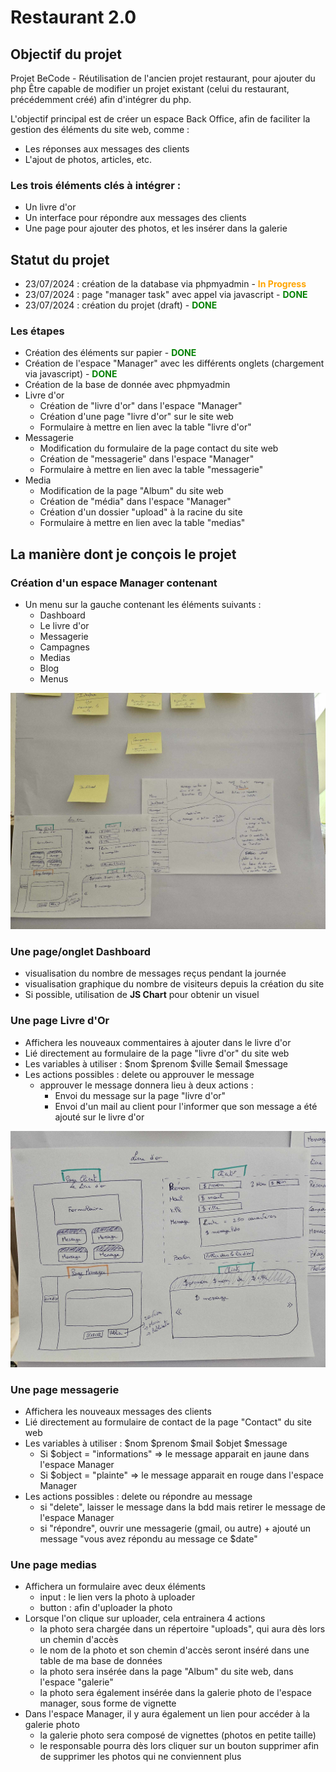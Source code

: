 # Restaurant 2.0

## Objectif du projet
Projet BeCode - Réutilisation de l'ancien projet restaurant, pour ajouter du php
Être capable de modifier un projet existant (celui du restaurant, précédemment créé) afin d'intégrer du php.


L'objectif principal est de créer un espace Back Office, afin de faciliter la gestion des éléments du site web, comme :
 - Les réponses aux messages des clients
 - L'ajout de photos, articles, etc.

### Les trois éléments clés à intégrer :
 - Un livre d'or
 - Un interface pour répondre aux messages des clients
 - Une page pour ajouter des photos, et les insérer dans la galerie

## Statut du projet
 - 23/07/2024 : création de la database via phpmyadmin - <p style="color : orange;display:inline;font-weight:bold">In Progress</p>
 - 23/07/2024 : page "manager task" avec appel via javascript - <p style="color : green;display:inline;font-weight:bold">DONE</p>
 - 23/07/2024 : création du projet (draft) - <p style="color : green;display:inline;font-weight:bold">DONE</p>

### Les étapes
 - Création des éléments sur papier - <p style="color : green;display:inline;font-weight:bold">DONE</p>
 - Création de l'espace "Manager" avec les différents onglets (chargement via javascript) - <p style="color : green;display:inline;font-weight:bold">DONE</p>
 - Création de la base de donnée avec phpmyadmin
 - Livre d'or
    - Création de "livre d'or" dans l'espace "Manager"
    - Création d'une page "livre d'or" sur le site web
    - Formulaire à mettre en lien avec la table "livre d'or"
 - Messagerie
    - Modification du formulaire de la page contact du site web
    - Création de "messagerie" dans l'espace "Manager"
    - Formulaire à mettre en lien avec la table "messagerie"
 - Media
    - Modification de la page "Album" du site web
    - Création de "média" dans l'espace "Manager"
    - Création d'un dossier "upload" à la racine du site
    - Formulaire à mettre en lien avec la table "medias"



## La manière dont je conçois le projet

### Création d'un **espace Manager** contenant
 - Un menu sur la gauche contenant les éléments suivants :
    - Dashboard
    - Le livre d'or
    - Messagerie
    - Campagnes
    - Medias
    - Blog
    - Menus

![plan général](/Photo_02.jpg)

### Une page/onglet **Dashboard**
- visualisation du nombre de messages reçus pendant la journée
- visualisation graphique du nombre de visiteurs depuis la création du site
- Si possible, utilisation de **JS Chart** pour obtenir un visuel

### Une page Livre d'Or
- Affichera les nouveaux commentaires à ajouter dans le livre d'or
- Lié directement au formulaire de la page "livre d'or" du site web
- Les variables à utiliser : $nom $prenom $ville $email $message
- Les actions possibles : delete ou approuver le message
    - approuver le message donnera lieu à deux actions :
        - Envoi du message sur la page "livre d'or"
        - Envoi d'un mail au client pour l'informer que son message a été ajouté sur le livre d'or
    
![présentation du livre d'or](/Photo_01.jpg)

### Une page **messagerie**
- Affichera les nouveaux messages des clients
- Lié directement au formulaire de contact de la page "Contact" du site web
- Les variables à utiliser : $nom $prenom $mail $objet $message
    - Si $object = "informations" => le message apparait en jaune dans l'espace Manager
    - Si $object = "plainte" => le message apparait en rouge dans l'espace Manager
- Les actions possibles : delete ou répondre au message
    - si "delete", laisser le message dans la bdd mais retirer le message de l'espace Manager
    - si "répondre", ouvrir une messagerie (gmail, ou autre) + ajouté un message "vous avez répondu au message ce $date"

### Une page **medias**
- Affichera un formulaire avec deux éléments
    - input : le lien vers la photo à uploader
    - button : afin d'uploader la photo
- Lorsque l'on clique sur uploader, cela entrainera 4 actions
    - la photo sera chargée dans un répertoire "uploads", qui aura dès lors un chemin d'accès
    - le nom de la photo et son chemin d'accès seront inséré dans une table de ma base de données
    - la photo sera insérée dans la page "Album" du site web, dans l'espace "galerie"
    - la photo sera également insérée dans la galerie photo de l'espace manager, sous forme de vignette
- Dans l'espace Manager, il y aura également un lien pour accéder à la galerie photo
    - la galerie photo sera composé de vignettes (photos en petite taille)
    - le responsable pourra dès lors cliquer sur un bouton supprimer afin de supprimer les photos qui ne conviennent plus


